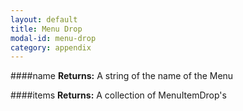 ```yaml
---
layout: default
title: Menu Drop
modal-id: menu-drop
category: appendix
---
```


####name
**Returns:** A string of the name of the Menu

####items
**Returns:** A collection of MenuItemDrop's